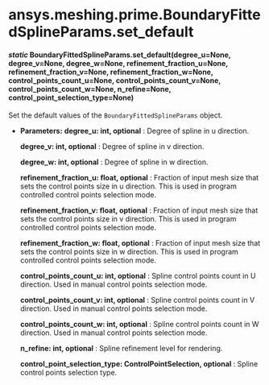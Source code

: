 # ansys.meshing.prime.BoundaryFittedSplineParams.set_default

<a id="ansys.meshing.prime.BoundaryFittedSplineParams.set_default"></a>

#### *static* BoundaryFittedSplineParams.set_default(degree_u=None, degree_v=None, degree_w=None, refinement_fraction_u=None, refinement_fraction_v=None, refinement_fraction_w=None, control_points_count_u=None, control_points_count_v=None, control_points_count_w=None, n_refine=None, control_point_selection_type=None)

Set the default values of the `BoundaryFittedSplineParams` object.

* **Parameters:**
  **degree_u: int, optional**
  : Degree of spline in u direction.

  **degree_v: int, optional**
  : Degree of spline in v direction.

  **degree_w: int, optional**
  : Degree of spline in w direction.

  **refinement_fraction_u: float, optional**
  : Fraction of input mesh size that sets the control points size in u direction. This is used in program controlled control points selection mode.

  **refinement_fraction_v: float, optional**
  : Fraction of input mesh size that sets the control points size in v direction. This is used in program controlled control points selection mode.

  **refinement_fraction_w: float, optional**
  : Fraction of input mesh size that sets the control points size in w direction. This is used in program controlled control points selection mode.

  **control_points_count_u: int, optional**
  : Spline control points count in U direction. Used in manual control points selection mode.

  **control_points_count_v: int, optional**
  : Spline control points count in V direction. Used in manual control points selection mode.

  **control_points_count_w: int, optional**
  : Spline control points count in W direction. Used in manual control points selection mode.

  **n_refine: int, optional**
  : Spline refinement level for rendering.

  **control_point_selection_type: ControlPointSelection, optional**
  : Spline control points selection type.

<!-- !! processed by numpydoc !! -->
